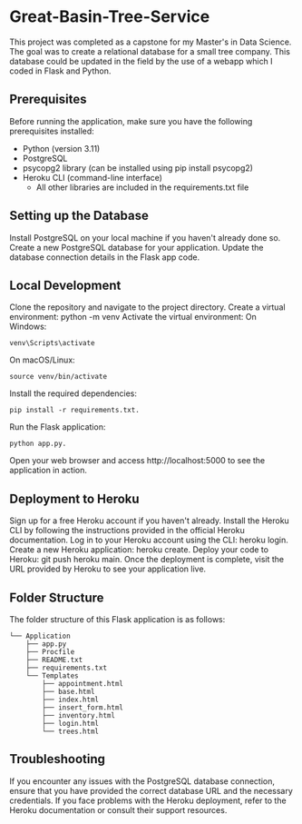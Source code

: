 # Great-Basin-Tree-Service
This project was completed as a capstone for my Master's in Data Science. The goal was to create a relational database for a small tree company. This database could be updated in the field by the use of a webapp which I coded in Flask and Python.

## Prerequisites

Before running the application, make sure you have the following prerequisites installed:

* Python (version 3.11)
* PostgreSQL
* psycopg2 library (can be installed using pip install psycopg2)
* Heroku CLI (command-line interface)
  * All other libraries are included in the requirements.txt file

## Setting up the Database

Install PostgreSQL on your local machine if you haven't already done so.
Create a new PostgreSQL database for your application.
Update the database connection details in the Flask app code. 

## Local Development

Clone the repository and navigate to the project directory.	
Create a virtual environment: python -m venv 
Activate the virtual environment:
On Windows: 

	venv\Scripts\activate

On macOS/Linux: 

	source venv/bin/activate
 
Install the required dependencies: 

	pip install -r requirements.txt.
 
Run the Flask application: 

	python app.py.
 
Open your web browser and access http://localhost:5000 to see the application in action.

## Deployment to Heroku

Sign up for a free Heroku account if you haven't already.
Install the Heroku CLI by following the instructions provided in the official Heroku documentation.
Log in to your Heroku account using the CLI: heroku login.
Create a new Heroku application: heroku create.
Deploy your code to Heroku: git push heroku main.
Once the deployment is complete, visit the URL provided by Heroku to see your application live.

## Folder Structure

The folder structure of this Flask application is as follows:

	└── Application
	    ├── app.py
	    ├── Procfile
	    ├── README.txt
	    ├── requirements.txt
	    └── Templates
	        ├── appointment.html
	        ├── base.html
	        ├── index.html
	        ├── insert_form.html
	        ├── inventory.html
	        ├── login.html
	        └── trees.html

## Troubleshooting

If you encounter any issues with the PostgreSQL database connection, ensure that you have provided the correct database URL and the necessary credentials.
If you face problems with the Heroku deployment, refer to the Heroku documentation or consult their support resources.


